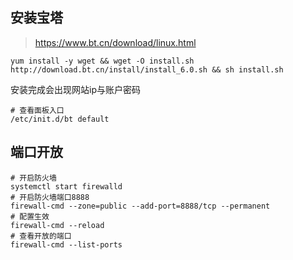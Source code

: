 ## 安装宝塔

> https://www.bt.cn/download/linux.html

```shell
yum install -y wget && wget -O install.sh http://download.bt.cn/install/install_6.0.sh && sh install.sh
```

安装完成会出现网站ip与账户密码

```shell script
# 查看面板入口
/etc/init.d/bt default
```

## 端口开放

```shell
# 开启防火墙
systemctl start firewalld
# 开启防火墙端口8888
firewall-cmd --zone=public --add-port=8888/tcp --permanent
# 配置生效
firewall-cmd --reload
# 查看开放的端口
firewall-cmd --list-ports
```
